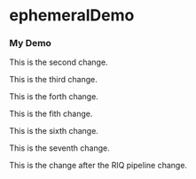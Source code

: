 # ephemeralDemo

### My Demo

This is the second change.

This is the third change.

This is the forth change.

This is the fith change.

This is the sixth change.

This is the seventh change.

This is the change after the RIQ pipeline change.
